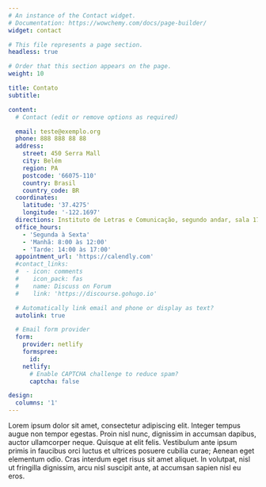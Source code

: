 ```yaml
---
# An instance of the Contact widget.
# Documentation: https://wowchemy.com/docs/page-builder/
widget: contact

# This file represents a page section.
headless: true

# Order that this section appears on the page.
weight: 10

title: Contato
subtitle:

content:
  # Contact (edit or remove options as required)

  email: teste@exemplo.org
  phone: 888 888 88 88
  address:
    street: 450 Serra Mall
    city: Belém
    region: PA
    postcode: '66075-110'
    country: Brasil
    country_code: BR
  coordinates:
    latitude: '37.4275'
    longitude: '-122.1697'
  directions: Instituto de Letras e Comunicação, segundo andar, sala 17
  office_hours:
    - 'Segunda à Sexta'
    - 'Manhã: 8:00 às 12:00'
    - 'Tarde: 14:00 às 17:00'
  appointment_url: 'https://calendly.com'
  #contact_links:
  #  - icon: comments
  #    icon_pack: fas
  #    name: Discuss on Forum
  #    link: 'https://discourse.gohugo.io'

  # Automatically link email and phone or display as text?
  autolink: true

  # Email form provider
  form:
    provider: netlify
    formspree:
      id:
    netlify:
      # Enable CAPTCHA challenge to reduce spam?
      captcha: false

design:
  columns: '1'
---
```


Lorem ipsum dolor sit amet, consectetur adipiscing elit. Integer tempus augue non tempor egestas. Proin nisl nunc, dignissim in accumsan dapibus, auctor ullamcorper neque. Quisque at elit felis. Vestibulum ante ipsum primis in faucibus orci luctus et ultrices posuere cubilia curae; Aenean eget elementum odio. Cras interdum eget risus sit amet aliquet. In volutpat, nisl ut fringilla dignissim, arcu nisl suscipit ante, at accumsan sapien nisl eu eros.
